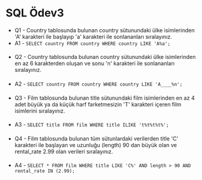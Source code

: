 # SQL Ödev3
####
* Q1 - Country tablosunda bulunan country sütunundaki ülke isimlerinden 'A' karakteri ile başlayıp 'a' karakteri ile sonlananları sıralayınız.
* A1 - `SELECT country FROM country WHERE country LIKE 'A%a';`
####
* Q2 - Country tablosunda bulunan country sütunundaki ülke isimlerinden en az 6 karakterden oluşan ve sonu 'n' karakteri ile sonlananları sıralayınız.
####
* A2 - `SELECT country FROM country WHERE country LIKE 'A____%n';`
####
* Q3 - Film tablosunda bulunan title sütunundaki film isimlerinden en az 4 adet büyük ya da küçük harf farketmesizin 'T' karakteri içeren film isimlerini sıralayınız.
####
* A3 - `SELECT title FROM film WHERE title ILIKE 't%t%t%t%';`
####
* Q4 - Film tablosunda bulunan tüm sütunlardaki verilerden title 'C' karakteri ile başlayan ve uzunluğu (length) 90 dan büyük olan ve rental_rate 2.99 olan verileri sıralayınız.
####
* A4 - `SELECT * FROM film WHERE title LIKE 'C%' AND length > 90 AND rental_rate IN (2.99);`